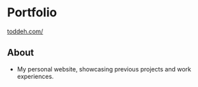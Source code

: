 # Portfolio 
[toddeh.com/](https://toddeh.com/)
## About
- My personal website, showcasing previous projects and work experiences.



